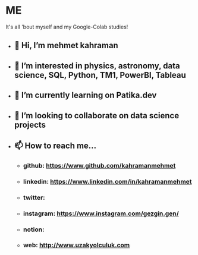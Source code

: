 # ME
It's all 'bout myself and my Google-Colab studies!

- ## 👋 Hi, I’m mehmet kahraman
- ## 👀 I’m interested in physics, astronomy, data science, SQL, Python, TM1, PowerBI, Tableau
- ## 🌱 I’m currently learning on Patika.dev
- ## 💞️ I’m looking to collaborate on data science projects
- ## 📫 How to reach me...
   - ### github: https://www.github.com/kahramanmehmet
   - ### linkedin: https://www.linkedin.com/in/kahramanmehmet
   - ### twitter: 
   - ### instagram: https://www.instagram.com/gezgin.gen/
   - ### notion: 
   - ### web: http://www.uzakyolculuk.com

<!---
mehmetkahraman/ME is a ✨ special ✨ repository because its `README.md` (this file) appears on your GitHub profile.
You can click the Preview link to take a look at your changes.
--->

